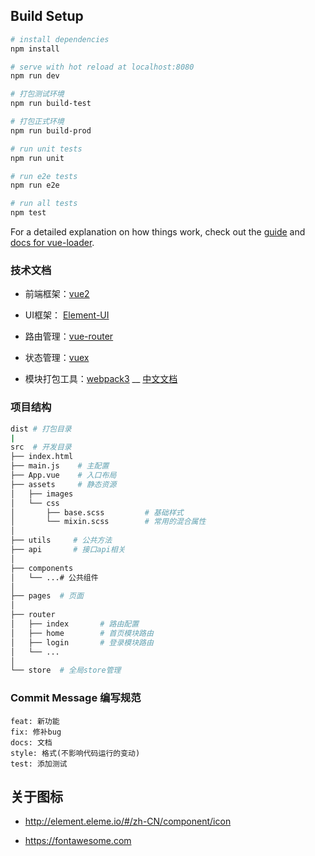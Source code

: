 ## Build Setup

``` bash
# install dependencies
npm install

# serve with hot reload at localhost:8080
npm run dev

# 打包测试环境
npm run build-test

# 打包正式环境
npm run build-prod

# run unit tests
npm run unit

# run e2e tests
npm run e2e

# run all tests
npm test
```

For a detailed explanation on how things work, check out the [guide](http://vuejs-templates.github.io/webpack/) and [docs for vue-loader](http://vuejs.github.io/vue-loader).


### 技术文档

- 前端框架：[vue2](https://cn.vuejs.org/v2/guide/)

- UI框架： [Element-UI](http://element-cn.eleme.io)

- 路由管理：[vue-router](https://router.vuejs.org/)

- 状态管理：[vuex](https://vuex.vuejs.org/)

- 模块打包工具：[webpack3](https://webpack.js.org/) __  [中文文档](http://www.css88.com/doc/webpack2/guides/development/)


### 项目结构

```bash
dist # 打包目录
|
src  # 开发目录
├── index.html
├── main.js    # 主配置
├── App.vue    # 入口布局
├── assets     # 静态资源
│   ├── images
│   └── css
│       ├── base.scss         # 基础样式
│       └── mixin.scss        # 常用的混合属性
│
├── utils     # 公共方法
├── api       # 接口api相关
│
├── components
│   └── ...# 公共组件
│
├── pages  # 页面
│
├── router
│   ├── index       # 路由配置
│   ├── home        # 首页模块路由
│   ├── login       # 登录模块路由
│   └── ...
│
└── store  # 全局store管理

```

### Commit Message 编写规范

```
feat: 新功能
fix: 修补bug
docs: 文档
style: 格式(不影响代码运行的变动)
test: 添加测试

```

## 关于图标

- http://element.eleme.io/#/zh-CN/component/icon

- https://fontawesome.com

```
